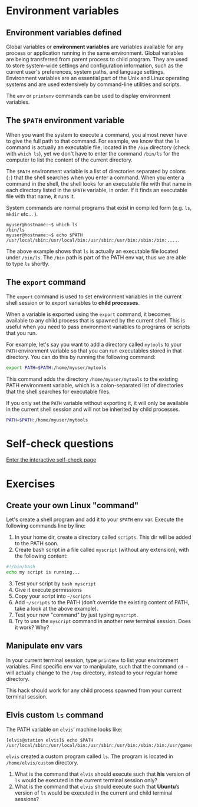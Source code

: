 # Environment variables

## Environment variables defined

Global variables or **environment variables** are variables available for any process or application running in the same environment. Global variables are being transferred from parent process to child program. They are used to store system-wide settings and configuration information, such as the current user's preferences, system paths, and language settings. Environment variables are an essential part of the Unix and Linux operating systems and are used extensively by command-line utilities and scripts.

The `env` or `printenv` commands can be used to display environment variables.

## The `$PATH` environment variable

When you want the system to execute a command, you almost never have to give the full path to that command. For example, we know that the `ls` command is actually an executable file, located in the `/bin` directory (check with `which ls`), yet we don't have to enter the command `/bin/ls` for the computer to list the content of the current directory.

The `$PATH` environment variable is a list of directories separated by colons (`:`) that the shell searches when you enter a command. When you enter a command in the shell, the shell looks for an executable file with that name in each directory listed in the `$PATH` variable, in order. If it finds an executable file with that name, it runs it.

System commands are normal programs that exist in compiled form (e.g. `ls`, `mkdir` etc... ).

```console
myuser@hostname:~$ which ls
/bin/ls
myuser@hostname:~$ echo $PATH
/usr/local/sbin:/usr/local/bin:/usr/sbin:/usr/bin:/sbin:/bin:.....
```

The above example shows that `ls` is actually an executable file located under `/bin/ls`. The `/bin` path is part of the PATH env var, thus we are able to type `ls` shortly.

## The `export` command

The `export` command is used to set environment variables in the current shell session or to export variables to **child processes**.

When a variable is exported using the `export` command, it becomes available to any child process that is spawned by the current shell. This is useful when you need to pass environment variables to programs or scripts that you run.

For example, let's say you want to add a directory called `mytools` to your `PATH` environment variable so that you can run executables stored in that directory. You can do this by running the following command:

```bash
export PATH=$PATH:/home/myuser/mytools
```

This command adds the directory `/home/myuser/mytools` to the existing PATH environment variable, which is a colon-separated list of directories that the shell searches for executable files.

If you only set the `PATH` variable without exporting it, it will only be available in the current shell session and will not be inherited by child processes.

```bash
PATH=$PATH:/home/myuser/mytools
```

# Self-check questions

[Enter the interactive self-check page](https://alonitac.github.io/DevOpsBootcampUPES/multichoice-questions/linux_environment_variables.html)

# Exercises

## Create your own Linux "command"

Let's create a shell program and add it to your `$PATH` env var. Execute the following commands line by line:

1. In your home dir, create a directory called `scripts`. This dir will be added to the PATH soon.
2. Create bash script in a file called `myscript` (without any extension), with the following content:

```bash
#!/bin/bash
echo my script is running...
```

3. Test your script by `bash myscript`
4. Give it execute permissions
5. Copy your script into `~/scripts`
6. Add `~/scripts` to the PATH (don’t override the existing content of PATH, take a look at the above example).
7. Test your new "command" by just typing `myscript`.
8. Try to use the `myscript` command in another new terminal session. Does it work? Why?


## Manipulate env vars

In your current terminal session, type `printenv` to list your environment variables. 
Find specific env var to manipulate, such that the command `cd ~` will actually change to the `/tmp` directory, instead to your regular home directory.

This hack should work for any child process spawned from your current terminal session.


## Elvis custom `ls` command

The PATH variable on `elvis`’ machine looks like:

```console
[elvis@station elvis]$ echo $PATH 
/usr/local/sbin:/usr/local/bin:/usr/sbin:/usr/bin:/sbin:/bin:/usr/games:/usr/local/games:/snap/bin
```

`elvis` created a custom program called `ls`.
The program is located in `/home/elvis/custom` directory.

1. What is the command that `elvis` should execute such that **his** version of `ls` would be executed in the current terminal session only?
2. What is the command that `elvis` should execute such that **Ubuntu**’s version of `ls` would be executed in the current and child terminal sessions?
